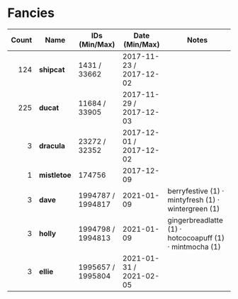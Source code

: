 # Fancies

| Count | Name | IDs (Min/Max) | Date (Min/Max) | Notes    |
|------:|------|---------------|----------------|----------|
| 124 | **shipcat** | 1431 / 33662 | 2017-11-23 / 2017-12-02 |
| 225 | **ducat** | 11684 / 33905 | 2017-11-29 / 2017-12-03 |
| 3 | **dracula** | 23272 / 32352 | 2017-12-01 / 2017-12-02 |
| 1 | **mistletoe** | 174756 | 2017-12-09 |
| 3 | **dave** | 1994787 / 1994817 | 2021-01-09 | berryfestive (1) · mintyfresh (1) · wintergreen (1)|
| 3 | **holly** | 1994798 / 1994813 | 2021-01-09 | gingerbreadlatte (1) · hotcocoapuff (1) · mintmocha (1)|
| 3 | **ellie** | 1995657 / 1995804 | 2021-01-31 / 2021-02-05 |


